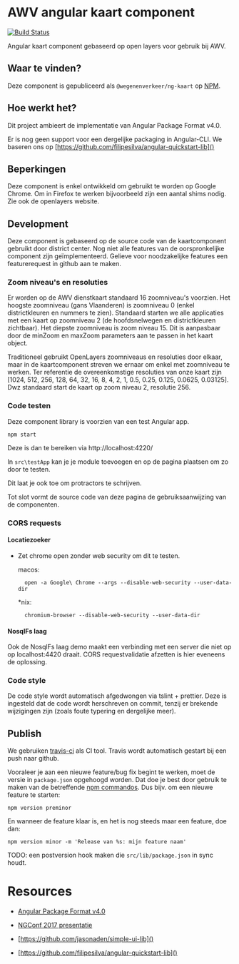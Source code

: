 # AWV angular kaart component

[![Build Status](https://travis-ci.org/WegenenVerkeer/ng-kaart.svg?branch=master)](https://travis-ci.org/WegenenVerkeer/ng-kaart)

Angular kaart component gebaseerd op open layers voor gebruik bij AWV.

## Waar te vinden?

Deze component is gepubliceerd als `@wegenenverkeer/ng-kaart` op [NPM](https://www.npmjs.com/package/@wegenenverkeer/ng-kaart).

## Hoe werkt het?

Dit project ambieert de implementatie van Angular Package Format v4.0.

Er is nog geen support voor een dergelijke packaging in Angular-CLI. We baseren ons op [https://github.com/filipesilva/angular-quickstart-lib]()

## Beperkingen

Deze component is enkel ontwikkeld om gebruikt te worden op Google Chrome. Om in Firefox te werken bijvoorbeeld zijn een aantal shims nodig. Zie ook de openlayers website.

## Development

Deze component is gebaseerd op de source code van de kaartcomponent gebruikt door district center.
Nog niet alle features van de oorspronkelijke component zijn geïmplementeerd. Gelieve voor noodzakelijke features een featurerequest in github aan te maken.

### Zoom niveau's en resoluties

Er worden op de AWV dienstkaart standaard 16 zoomniveau's voorzien.
Het hoogste zoomniveau (gans Vlaanderen) is zoomniveau 0 (enkel districtkleuren en nummers te zien).
Standaard starten we alle applicaties met een kaart op zoomniveau 2 (de hoofdsnelwegen en districtkleuren zichtbaar).
Het diepste zoomniveau is zoom niveau 15. Dit is aanpasbaar door de minZoom en maxZoom parameters aan te passen in het kaart object.

Traditioneel gebruikt OpenLayers zoomniveaus en resoluties door elkaar, maar in de kaartcomponent streven we ernaar om enkel met zoomniveau te werken.
Ter referentie de overeenkomstige resoluties van onze kaart zijn [1024, 512, 256, 128, 64, 32, 16, 8, 4, 2, 1, 0.5, 0.25, 0.125, 0.0625, 0.03125].
Dwz standaard start de kaart op zoom niveau 2, resolutie 256.

### Code testen

Deze component library is voorzien van een test Angular app.

    npm start

Deze is dan te bereiken via http://localhost:4220/

In `src\testApp` kan je je module toevoegen en op de pagina plaatsen om zo door te testen.

Dit laat je ook toe om protractors te schrijven.

Tot slot vormt de source code van deze pagina de gebruiksaanwijzing van de componenten.

### CORS requests

#### Locatiezoeker

* Zet chrome open zonder web security om dit te testen.

    macos:

        open -a Google\ Chrome --args --disable-web-security --user-data-dir

    *nix:

        chromium-browser --disable-web-security --user-data-dir

#### NosqlFs laag

Ook de NosqlFs laag demo maakt een verbinding met een server die niet op op localhost:4420 draait. CORS requestvalidatie afzetten is hier eveneens de oplossing.

### Code style

De code style wordt automatisch afgedwongen via tslint + prettier. Deze is ingesteld dat de code wordt herschreven on commit, tenzij er brekende wijzigingen zijn (zoals foute typering en dergelijke meer).

## Publish

We gebruiken [travis-ci](https://travis-ci.org/WegenenVerkeer/ng-kaart) als CI tool.
Travis wordt automatisch gestart bij een push naar github.

Vooraleer je aan een nieuwe feature/bug fix begint te werken, moet de versie in `package.json` opgehoogd worden.
Dat doe je best door gebruik te maken van de betreffende [npm commandos](https://docs.npmjs.com/cli/version).
Dus bijv. om een nieuwe feature te starten:

    npm version preminor

En wanneer de feature klaar is, en het is nog steeds maar een feature, doe dan:

    npm version minor -m 'Release van %s: mijn feature naam'

TODO: een postversion hook maken die `src/lib/package.json` in sync houdt.

# Resources

* [Angular Package Format v4.0](https://goo.gl/AMOU5G)
* [NGConf 2017 presentatie](https://www.youtube.com/watch?v=unICbsPGFIA)

* [https://github.com/jasonaden/simple-ui-lib]()
* [https://github.com/filipesilva/angular-quickstart-lib]()

